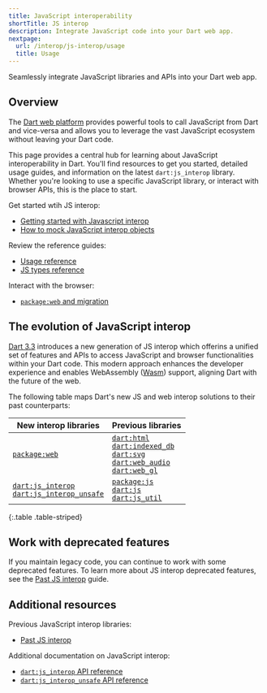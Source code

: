 ```yaml
---
title: JavaScript interoperability
shortTitle: JS interop
description: Integrate JavaScript code into your Dart web app.
nextpage:
  url: /interop/js-interop/usage
  title: Usage
---
```


Seamlessly integrate JavaScript libraries and APIs into your Dart web app.

## Overview

The [Dart web platform][] provides powerful tools to
call JavaScript from Dart and vice-versa and allows you to leverage the vast
JavaScript ecosystem without leaving your Dart code.

This page provides a central hub for learning about JavaScript interoperability
in Dart. You'll find resources to get you started, detailed usage guides, and
information on the latest `dart:js_interop` library. Whether you're looking to
use a specific JavaScript library, or interact with browser APIs, this is the
place to start.

Get started wtih JS interop:
  * [Getting started with Javascript interop]
  * [How to mock JavaScript interop objects]

Review the reference guides:
  * [Usage reference]
  * [JS types reference]

Interact with the browser:
  * [`package:web` and migration]

[Dart web platform]: /web
[Usage reference]: /interop/js-interop/usage
[JS types reference]: /interop/js-interop/js-types
[`package:web` and migration]: /interop/js-interop/package-web
[Getting started with Javascript interop]: /interop/js-interop/start
[How to mock JavaScript interop objects]: /interop/js-interop/mock

## The evolution of JavaScript interop

[Dart 3.3][] introduces a new generation of JS interop which offerins
a unified set of features and APIs to access JavaScript and browser
functionalities within your Dart code. This modern approach enhances the
developer experience and enables WebAssembly ([Wasm][]) support, aligning
Dart with the future of the web.

The following table maps Dart's new JS and web interop solutions to
their past counterparts:

| New interop libraries        | Previous libraries                       |
|------------------------------|------------------------------------------|
| [`package:web`][] | [`dart:html`][] <br> [`dart:indexed_db`][] <br> [`dart:svg`][] <br> [`dart:web_audio`][] <br> [`dart:web_gl`][] |
| [`dart:js_interop`][] <br> [`dart:js_interop_unsafe`][] | [`package:js`][] <br> [`dart:js`][] <br> [`dart:js_util`][] |

{:.table .table-striped}

[Dart 3.3]: https://blog.dart.dev/dart-3-3-325bf2bf6c13
[Wasm]: /web/wasm
[`package:web`]: {{site.pub-pkg}}/web
[`dart:html`]: {{site.dart-api}}/dart-html/
[`dart:svg`]: {{site.dart-api}}/dart-svg/
[`dart:indexed_db`]: {{site.dart-api}}/dart-indexed_db/
[`dart:web_audio`]: {{site.dart-api}}/dart-web_audio/
[`dart:web_gl`]: {{site.dart-api}}/dart-web_gl/
[`dart:js_interop`]: {{site.dart-api}}/dart-js_interop/
[`dart:js_interop_unsafe`]: {{site.dart-api}}/dart-js_interop_unsafe/
[`package:js`]: {{site.pub-api}}/js
[`dart:js`]: {{site.dart-api}}/dart-js/
[`dart:js_util`]: {{site.dart-api}}/dart-js_util/

## Work with deprecated features

If you maintain legacy code, you can continue to work with some deprecated features.
To learn more about JS interop deprecated features, see the [Past JS interop][] guide.

## Additional resources

Previous JavaScript interop libraries:
  * [Past JS interop]

Additional documentation on JavaScript interop:
  * [`dart:js_interop` API reference]
  * [`dart:js_interop_unsafe` API reference]

[Past JS interop]: /interop/js-interop/past-js-interop
[`dart:js_interop` API reference]: {{site.dart-api}}/dart-js_interop/
[`dart:js_interop_unsafe` API reference]: {{site.dart-api}}/dart-js_interop_unsafe/

